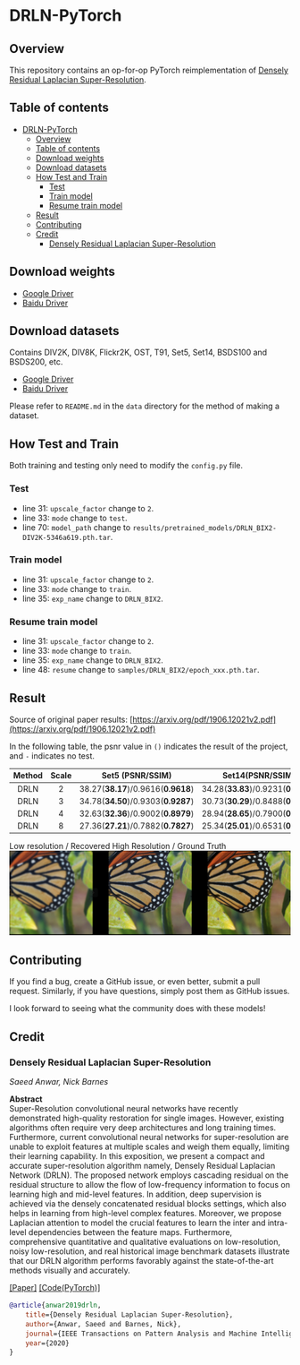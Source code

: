 # DRLN-PyTorch

## Overview

This repository contains an op-for-op PyTorch reimplementation of [Densely Residual Laplacian Super-Resolution](https://arxiv.org/abs/1906.12021v2).

## Table of contents

- [DRLN-PyTorch](#drln-pytorch)
    - [Overview](#overview)
    - [Table of contents](#table-of-contents)
    - [Download weights](#download-weights)
    - [Download datasets](#download-datasets)
    - [How Test and Train](#how-test-and-train)
        - [Test](#test)
        - [Train model](#train-model)
        - [Resume train model](#resume-train-model)
    - [Result](#result)
    - [Contributing](#contributing)
    - [Credit](#credit)
        - [Densely Residual Laplacian Super-Resolution](#densely-residual-laplacian-super-resolution)

## Download weights

- [Google Driver](https://drive.google.com/drive/folders/17ju2HN7Y6pyPK2CC_AqnAfTOe9_3hCQ8?usp=sharing)
- [Baidu Driver](https://pan.baidu.com/s/1yNs4rqIb004-NKEdKBJtYg?pwd=llot)

## Download datasets

Contains DIV2K, DIV8K, Flickr2K, OST, T91, Set5, Set14, BSDS100 and BSDS200, etc.

- [Google Driver](https://drive.google.com/drive/folders/1A6lzGeQrFMxPqJehK9s37ce-tPDj20mD?usp=sharing)
- [Baidu Driver](https://pan.baidu.com/s/1o-8Ty_7q6DiS3ykLU09IVg?pwd=llot)

Please refer to `README.md` in the `data` directory for the method of making a dataset.

## How Test and Train

Both training and testing only need to modify the `config.py` file. 

### Test

- line 31: `upscale_factor` change to `2`.
- line 33: `mode` change to `test`.
- line 70: `model_path` change to `results/pretrained_models/DRLN_BIX2-DIV2K-5346a619.pth.tar`.

### Train model

- line 31: `upscale_factor` change to `2`.
- line 33: `mode` change to `train`.
- line 35: `exp_name` change to `DRLN_BIX2`.

### Resume train model

- line 31: `upscale_factor` change to `2`.
- line 33: `mode` change to `train`.
- line 35: `exp_name` change to `DRLN_BIX2`.
- line 48: `resume` change to `samples/DRLN_BIX2/epoch_xxx.pth.tar`.

## Result

Source of original paper results: [https://arxiv.org/pdf/1906.12021v2.pdf](https://arxiv.org/pdf/1906.12021v2.pdf)

In the following table, the psnr value in `()` indicates the result of the project, and `-` indicates no test.

| Method | Scale |          Set5 (PSNR/SSIM)           |          Set14(PSNR/SSIM)           |          BSD100(PSNR/SSIM)          |         Urban100(PSNR/SSIM)         |         Manga109(PSNR/SSIM)         |
|:------:|:-----:|:-----------------------------------:|:-----------------------------------:|:-----------------------------------:|:-----------------------------------:|:-----------------------------------:|
|  DRLN  |   2   | 38.27(**38.17**)/0.9616(**0.9618**) | 34.28(**33.83**)/0.9231(**0.9204**) | 32.47(**32.27**)/0.9032(**0.9017**) | 33.54(**32.64**)/0.9332(**0.9332**) | 39.75(**38.87**)/0.9792(**0.9779**) |
|  DRLN  |   3   | 34.78(**34.50**)/0.9303(**0.9287**) | 30.73(**30.29**)/0.8488(**0.8415**) | 29.36(**29.09**)/0.8117(**0.8066**) | 29.21(**28.29**)/0.8722(**0.8557**) | 34.71(**33.35**)/0.9509(**0.9446**) |
|  DRLN  |   4   | 32.63(**32.36**)/0.9002(**0.8979**) | 28.94(**28.65**)/0.7900(**0.7836**) | 27.83(**27.61**)/0.7444(**0.7388**) | 26.98(**26.31**)/0.8119(**0.7929**) | 31.54(**30.43**)/0.9196(**0.9088**) |
|  DRLN  |   8   | 27.36(**27.21**)/0.7882(**0.7827**) | 25.34(**25.01**)/0.6531(**0.6433**) | 25.01(**24.86**)/0.6057(**0.6001**) |     23.06(**-**)/0.64712(**-**)     | 25.29(**24.70**)/0.8041(**0.7861**) |

Low resolution / Recovered High Resolution / Ground Truth
<span align="center"><img src="figure/result.png"/></span>

## Contributing

If you find a bug, create a GitHub issue, or even better, submit a pull request. Similarly, if you have questions,
simply post them as GitHub issues.

I look forward to seeing what the community does with these models!

## Credit

### Densely Residual Laplacian Super-Resolution

_Saeed Anwar, Nick Barnes_ <br>

**Abstract** <br>
Super-Resolution convolutional neural networks have recently demonstrated high-quality restoration for single images.
However, existing algorithms often require very deep architectures and long training times. Furthermore, current
convolutional neural networks for super-resolution are unable to exploit features at multiple scales and weigh them
equally, limiting their learning capability. In this exposition, we present a compact and accurate super-resolution
algorithm namely, Densely Residual Laplacian Network (DRLN). The proposed network employs cascading residual on the
residual structure to allow the flow of low-frequency information to focus on learning high and mid-level features. In
addition, deep supervision is achieved via the densely concatenated residual blocks settings, which also helps in
learning from high-level complex features. Moreover, we propose Laplacian attention to model the crucial features to
learn the inter and intra-level dependencies between the feature maps. Furthermore, comprehensive quantitative and
qualitative evaluations on low-resolution, noisy low-resolution, and real historical image benchmark datasets illustrate
that our DRLN algorithm performs favorably against the state-of-the-art methods visually and accurately.

[[Paper]](https://arxiv.org/pdf/1906.12021v2) [[Code(PyTorch)]](https://github.com/saeed-anwar/DRLN)

```bibtex
@article{anwar2019drln,
    title={Densely Residual Laplacian Super-Resolution},
    author={Anwar, Saeed and Barnes, Nick},
    journal={IEEE Transactions on Pattern Analysis and Machine Intelligence (TPAMI)},
    year={2020}
}
```
